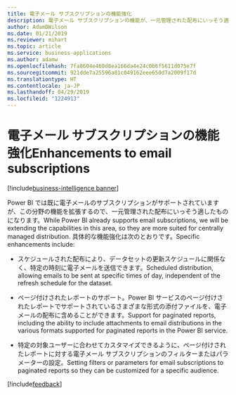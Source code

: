 ```yaml
---
title: 電子メール サブスクリプションの機能強化
description: 電子メール サブスクリプションの機能が、一元管理された配布にいっそう適するように強化されています。
author: AdamDWilson
ms.date: 01/21/2019
ms.reviewer: mihart
ms.topic: article
ms.service: business-applications
ms.author: adamw
ms.openlocfilehash: 7fa8604e460d8ea166da4e24c0b6f5611d075e7f
ms.sourcegitcommit: 921dde7a25596a81c049162eee650d7a2009f17d
ms.translationtype: HT
ms.contentlocale: ja-JP
ms.lasthandoff: 04/29/2019
ms.locfileid: "1224913"
---
```

#  <a name="enhancements-to-email-subscriptions"></a><span data-ttu-id="52c5c-103">電子メール サブスクリプションの機能強化</span><span class="sxs-lookup"><span data-stu-id="52c5c-103">Enhancements to email subscriptions</span></span>
[!include[business-intelligence banner](../../includes/business-intelligence.md)]





<span data-ttu-id="52c5c-104">Power BI では既に電子メールのサブスクリプションがサポートされていますが、この分野の機能を拡張するので、一元管理された配布にいっそう適したものになります。</span><span class="sxs-lookup"><span data-stu-id="52c5c-104">While Power BI already supports email subscriptions, we will be extending the capabilities in this area, so they are more suited for centrally managed distribution.</span></span> <span data-ttu-id="52c5c-105">具体的な機能強化は次のとおりです。</span><span class="sxs-lookup"><span data-stu-id="52c5c-105">Specific enhancements include:</span></span>

-   <span data-ttu-id="52c5c-106">スケジュールされた配布により、データセットの更新スケジュールに関係なく、特定の時刻に電子メールを送信できます。</span><span class="sxs-lookup"><span data-stu-id="52c5c-106">Scheduled distribution, allowing emails to be sent at specific times of day, independent of the refresh schedule for the dataset.</span></span>

-   <span data-ttu-id="52c5c-107">ページ付けされたレポートのサポート。Power BI サービスのページ付けされたレポートでサポートされているさまざまな形式の添付ファイルを、電子メールの配布に含めることができます。</span><span class="sxs-lookup"><span data-stu-id="52c5c-107">Support for paginated reports, including the ability to include attachments to email distributions in the various formats supported for paginated reports in the Power BI service.</span></span>

-   <span data-ttu-id="52c5c-108">特定の対象ユーザーに合わせてカスタマイズできるように、ページ付けされたレポートに対する電子メール サブスクリプションのフィルターまたはパラメーターの設定。</span><span class="sxs-lookup"><span data-stu-id="52c5c-108">Setting filters or parameters for email subscriptions to paginated reports so they can be customized for a specific audience.</span></span>

[!include[feedback](../includes/service-feedback.md)]
